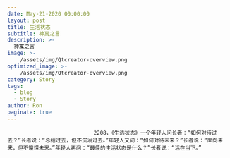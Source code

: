 ```yaml
---
date: May-21-2020 00:00:00
layout: post
title: 生活状态
subtitle: 神寓之言
description: >-
  神寓之言
image: >-
    /assets/img/Qtcreator-overview.png
optimized_image: >-
    /assets/img/Qtcreator-overview.png
category: Story
tags:
  - blog
  - Story
author: Ron
paginate: true
---
```


							　　2208，《生活状态》一个年轻人问长者：“如何对待过去？”长者说：“总结过去，但不沉溺过去。”年轻人又问：“如何对待未来？”长者说：“面向未来，但不憧憬未来。”年轻人再问：“最佳的生活状态是什么？”长者说：“活在当下。”
							
							
						